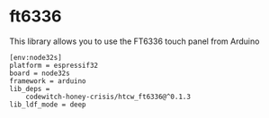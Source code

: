 # ft6336

This library allows you to use the FT6336 touch panel from Arduino

```
[env:node32s]
platform = espressif32
board = node32s
framework = arduino
lib_deps = 
	codewitch-honey-crisis/htcw_ft6336@^0.1.3
lib_ldf_mode = deep
```